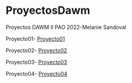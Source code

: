 # ProyectosDawm
Proyectos DAWM II PAO 2022-Melanie Sandoval

Proyecto01- [Proyecto01](https://github.com/mtsandov/ProyectosDawm/tree/main/Proyecto01)

Proyecto02- [Proyecto02](https://github.com/mtsandov/ProyectosDawm/tree/main/Proyecto02)

Proyecto03- [Proyecto03](https://github.com/mtsandov/ProyectosDawm/tree/main/Proyecto03)

Proyecto04- [Proyecto04](https://github.com/mtsandov/ProyectosDawm/tree/main/Proyecto04)

